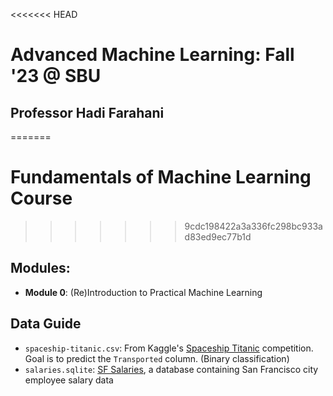 <<<<<<< HEAD
# Advanced Machine Learning: Fall '23 @ SBU
## Professor Hadi Farahani
=======
# Fundamentals of Machine Learning Course
>>>>>>> 9cdc198422a3a336fc298bc933ad83ed9ec77b1d


## Modules:

- **Module 0**: (Re)Introduction to Practical Machine Learning




## Data Guide

- `spaceship-titanic.csv`: From Kaggle's [Spaceship Titanic](https://www.kaggle.com/competitions/spaceship-titanic/overview) competition. Goal is to predict the `Transported` column. (Binary classification)
- `salaries.sqlite`: [SF Salaries](https://www.kaggle.com/datasets/kaggle/sf-salaries), a database containing San Francisco city employee salary data 